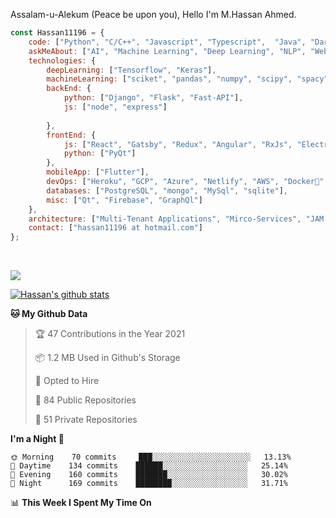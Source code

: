 Assalam-u-Alekum (Peace be upon you), Hello I'm M.Hassan Ahmed.

```javascript
const Hassan11196 = {
    code: ["Python", "C/C++", "Javascript", "Typescript",  "Java", "Dart", "Go"],
    askMeAbout: ["AI", "Machine Learning", "Deep Learning", "NLP", "Web Dev"],
    technologies: {
        deepLearning: ["Tensorflow", "Keras"],
        machineLearning: ["sciket", "pandas", "numpy", "scipy", "spacy", "Ocatve", "Jupyter"],
        backEnd: {
            python: ["Django", "Flask", "Fast-API"],
            js: ["node", "express"]
            
        },
        frontEnd: {
            js: ["React", "Gatsby", "Redux", "Angular", "RxJs", "Electron"],
            python: ["PyQt"]
        },
        mobileApp: ["Flutter"],
        devOps: ["Heroku", "GCP", "Azure", "Netlify", "AWS", "Docker🐳", "Travis", "GitHub Actions"],
        databases: ["PostgreSQL", "mongo", "MySql", "sqlite"],
        misc: ["Qt", "Firebase", "GraphQl"]
    },
    architecture: ["Multi-Tenant Applications", "Mirco-Services", "JAM Stack", "PWA", "SPA"],
    contact: ["hassan11196 at hotmail.com"]
};
```

<a href="https://sourcerer.io/hassan11196"><img src="https://img.shields.io/badge/Python-351%20commits-orange.svg" alt=""></a>
<a href="https://sourcerer.io/hassan11196"><img src="https://img.shields.io/badge/JavaScript-145%20commits-orange.svg" alt=""></a>
<a href="https://sourcerer.io/hassan11196"><img src="https://img.shields.io/badge/TypeScript-55%20commits-orange.svg" alt=""></a>
<a href="https://sourcerer.io/hassan11196"><img src="https://img.shields.io/badge/C-34%20commits-orange.svg" alt=""></a>
<a href="https://sourcerer.io/hassan11196"><img src="https://img.shields.io/badge/MATLAB-18%20commits-orange.svg" alt=""></a>
<a href="https://sourcerer.io/hassan11196"><img src="https://img.shields.io/badge/Dart-14%20commits-orange.svg" alt=""></a>
<a href="https://sourcerer.io/hassan11196"><img src="https://img.shields.io/badge/Go-5%20commits-orange.svg" alt=""></a>


<a href="https://sourcerer.io/hassan11196"><img src="https://sourcerer.io/icons/logo-sharing.svg"></a>

[![Hassan's github stats](https://github-readme-stats.vercel.app/api?username=hassan11196&show_icons=true&title_color=fff&icon_color=79ff97&text_color=9f9f9f&bg_color=151515)](https://github.com/anuraghazra/github-readme-stats)

<!--START_SECTION:waka-->
**🐱 My Github Data** 

> 🏆 47 Contributions in the Year 2021
 > 
> 📦 1.2 MB Used in Github's Storage 
 > 
> 💼 Opted to Hire
 > 
> 📜 84 Public Repositories 
 > 
> 🔑 51 Private Repositories  
 > 
**I'm a Night 🦉** 

```text
🌞 Morning    70 commits     ███░░░░░░░░░░░░░░░░░░░░░░   13.13% 
🌆 Daytime    134 commits    ██████░░░░░░░░░░░░░░░░░░░   25.14% 
🌃 Evening    160 commits    ███████░░░░░░░░░░░░░░░░░░   30.02% 
🌙 Night      169 commits    ████████░░░░░░░░░░░░░░░░░   31.71%

```


📊 **This Week I Spent My Time On** 

```text
```


<!--END_SECTION:waka-->

